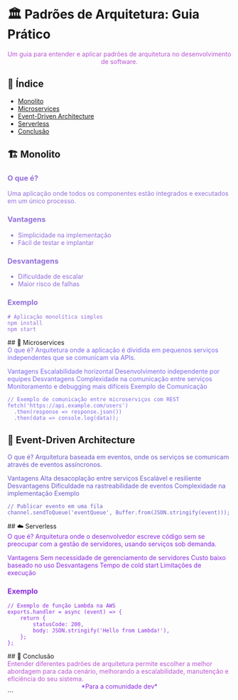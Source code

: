 # 🏛️ Padrões de Arquitetura: Guia Prático

<div align="center" style="color: #BA55D3;">
Um guia para entender e aplicar padrões de arquitetura no desenvolvimento de software.
</div>

## 📌 Índice
- [Monolito](#-monolito)
- [Microservices](#-microservices)
- [Event-Driven Architecture](#-event-driven-architecture)
- [Serverless](#-serverless)
- [Conclusão](#-conclusão)

## 🏗️ Monolito

<div style="color: #9370DB;">

### O que é?
Uma aplicação onde todos os componentes estão integrados e executados em um único processo.

### Vantagens
- Simplicidade na implementação
- Fácil de testar e implantar

### Desvantagens
- Dificuldade de escalar
- Maior risco de falhas

### Exemplo
```
# Aplicação monolítica simples
npm install
npm start
```
</div>
## 🔧 Microservices
<div style="color: #7B68EE;">
O que é?
Arquitetura onde a aplicação é dividida em pequenos serviços independentes que se comunicam via APIs.

Vantagens
Escalabilidade horizontal
Desenvolvimento independente por equipes
Desvantagens
Complexidade na comunicação entre serviços
Monitoramento e debugging mais difíceis
Exemplo de Comunicação
```
// Exemplo de comunicação entre microserviços com REST
fetch('https://api.example.com/users')
  .then(response => response.json())
  .then(data => console.log(data));
```
</div>

## 🔄 Event-Driven Architecture
<div style="color: #6A5ACD;">
O que é?
Arquitetura baseada em eventos, onde os serviços se comunicam através de eventos assíncronos.

Vantagens
Alta desacoplação entre serviços
Escalável e resiliente
Desvantagens
Dificuldade na rastreabilidade de eventos
Complexidade na implementação
Exemplo
```
// Publicar evento em uma fila
channel.sendToQueue('eventQueue', Buffer.from(JSON.stringify(event)));
```
</div>
## ☁️ Serverless
<div style="color: #8A2BE2;">
O que é?
Arquitetura onde o desenvolvedor escreve código sem se preocupar com a gestão de servidores, usando serviços sob demanda.

Vantagens
Sem necessidade de gerenciamento de servidores
Custo baixo baseado no uso
Desvantagens
Tempo de cold start
Limitações de execução
### Exemplo
```
// Exemplo de função Lambda na AWS
exports.handler = async (event) => {
    return {
        statusCode: 200,
        body: JSON.stringify('Hello from Lambda!'),
    };
};
```
</div>
## 🔎 Conclusão
<div style="color: #BA55D3;"> Entender diferentes padrões de arquitetura permite escolher a melhor abordagem para cada cenário, melhorando a escalabilidade, manutenção e eficiência do seu sistema. </div>
<div align="center" style="color: #8A2BE2;">
*Para a comunidade dev* </div> </div> ```
